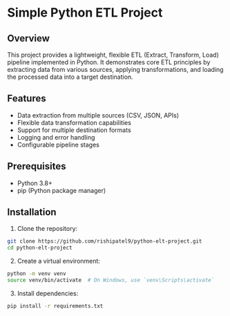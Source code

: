 # Simple Python ETL Project

## Overview

This project provides a lightweight, flexible ETL (Extract, Transform, Load) pipeline implemented in Python. It demonstrates core ETL principles by extracting data from various sources, applying transformations, and loading the processed data into a target destination.

## Features

- Data extraction from multiple sources (CSV, JSON, APIs)
- Flexible data transformation capabilities
- Support for multiple destination formats
- Logging and error handling
- Configurable pipeline stages

## Prerequisites

- Python 3.8+
- pip (Python package manager)

## Installation

1. Clone the repository:
```bash
git clone https://github.com/rishipatel9/python-elt-project.git
cd python-elt-project
```

2. Create a virtual environment:
```bash
python -m venv venv
source venv/bin/activate  # On Windows, use `venv\Scripts\activate`
```

3. Install dependencies:
```bash
pip install -r requirements.txt
```
